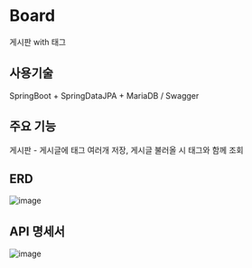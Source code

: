 # Board
게시판 with 태그

## 사용기술
SpringBoot + SpringDataJPA + MariaDB / Swagger

## 주요 기능
게시판 - 게시글에 태그 여러개 저장, 게시글 불러올 시 태그와 함께 조회

## ERD
![image](https://github.com/orthh/Board/assets/107793363/1d2d6a82-305c-44d2-a7c2-9214769ad725)


## API 명세서
![image](https://github.com/orthh/Board/assets/107793363/56408d13-b6a3-42a2-98f8-9cb798e48725)

